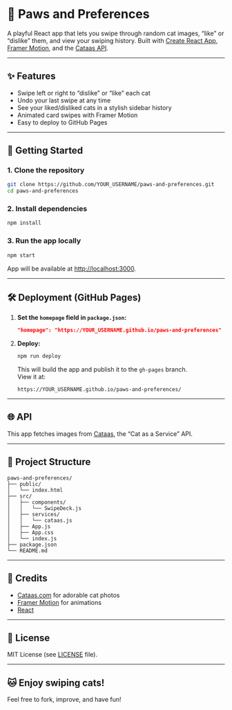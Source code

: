
# 🐾 Paws and Preferences

A playful React app that lets you swipe through random cat images, “like” or “dislike” them, and view your swiping history. Built with [Create React App](https://create-react-app.dev/), [Framer Motion](https://www.framer.com/motion/), and the [Cataas API](https://cataas.com/).

---

## ✨ Features

- Swipe left or right to “dislike” or “like” each cat
- Undo your last swipe at any time
- See your liked/disliked cats in a stylish sidebar history
- Animated card swipes with Framer Motion
- Easy to deploy to GitHub Pages

---

## 🚀 Getting Started

### 1. **Clone the repository**

```bash
git clone https://github.com/YOUR_USERNAME/paws-and-preferences.git
cd paws-and-preferences
```

### 2. **Install dependencies**

```bash
npm install
```

### 3. **Run the app locally**

```bash
npm start
```

App will be available at [http://localhost:3000](http://localhost:3000).

---

## 🛠️ Deployment (GitHub Pages)

1. **Set the `homepage` field in `package.json`:**
    ```json
    "homepage": "https://YOUR_USERNAME.github.io/paws-and-preferences"
    ```

2. **Deploy:**
    ```bash
    npm run deploy
    ```
    This will build the app and publish it to the `gh-pages` branch.  
    View it at:  
    ```
    https://YOUR_USERNAME.github.io/paws-and-preferences/
    ```

---

## 🌐 API

This app fetches images from [Cataas](https://cataas.com/), the “Cat as a Service” API.

---

## 📁 Project Structure

```
paws-and-preferences/
├── public/
│   └── index.html
├── src/
│   ├── components/
│   │   └── SwipeDeck.js
│   ├── services/
│   │   └── cataas.js
│   ├── App.js
│   ├── App.css
│   └── index.js
├── package.json
└── README.md
```

---

## 🙏 Credits

- [Cataas.com](https://cataas.com/) for adorable cat photos
- [Framer Motion](https://framer.com/motion) for animations
- [React](https://reactjs.org/)

---

## 📜 License

MIT License (see [LICENSE](LICENSE) file).

---

## 🐱 Enjoy swiping cats!

Feel free to fork, improve, and have fun!
